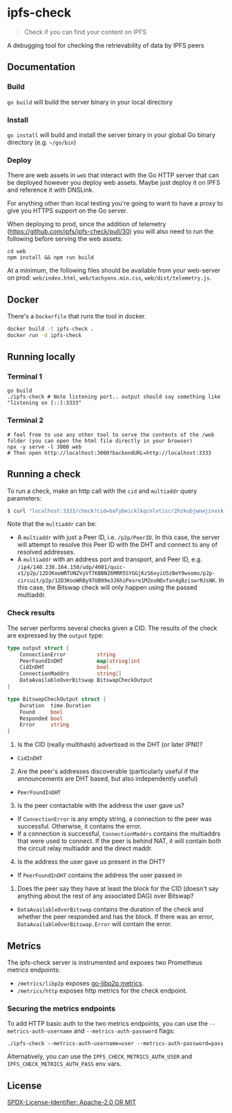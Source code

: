 # ipfs-check

> Check if you can find your content on IPFS

A debugging tool for checking the retrievability of data by IPFS peers

## Documentation

### Build

`go build` will build the server binary in your local directory

### Install

`go install` will build and install the server binary in your global Go binary directory (e.g. `~/go/bin`)

### Deploy

There are web assets in `web` that interact with the Go HTTP server that can be deployed however you deploy web assets.
Maybe just deploy it on IPFS and reference it with DNSLink.

For anything other than local testing you're going to want to have a proxy to give you HTTPS support on the Go server.

When deploying to prod, since the addition of telemetry (https://github.com/ipfs/ipfs-check/pull/30) you will also need to run the following before serving the web assets:

```
cd web
npm install && npm run build
```

At a minimum, the following files should be available from your web-server on prod: `web/index.html`, `web/tachyons.min.css`, `web/dist/telemetry.js`.

## Docker

There's a `Dockerfile` that runs the tool in docker.

```sh
docker build -t ipfs-check .
docker run -d ipfs-check
```

## Running locally

### Terminal 1

```
go build
./ipfs-check # Note listening port.. output should say something like "listening on [::]:3333"
```

### Terminal 2

```
# feel free to use any other tool to serve the contents of the /web folder (you can open the html file directly in your browser)
npx -y serve -l 3000 web
# Then open http://localhost:3000?backendURL=http://localhost:3333
```

## Running a check

To run a check, make an http call with the `cid` and `multiaddr` query parameters:

```bash
$ curl "localhost:3333/check?cid=bafybeicklkqcnlvtiscr2hzkubjwnwjinvskffn4xorqeduft3wq7vm5u4&multiaddr=/p2p/12D3KooWRBy97UB99e3J6hiPesre1MZeuNQvfan4gBziswrRJsNK"
```

Note that the `multiaddr` can be:

- A `multiaddr` with just a Peer ID, i.e. `/p2p/PeerID`. In this case, the server will attempt to resolve this Peer ID with the DHT and connect to any of resolved addresses.
- A `multiaddr` with an address port and transport, and Peer ID, e.g. `/ip4/140.238.164.150/udp/4001/quic-v1/p2p/12D3KooWRTUNZVyVf7KBBNZ6MRR5SYGGjKzS6xyiU5zBeY9wxomo/p2p-circuit/p2p/12D3KooWRBy97UB99e3J6hiPesre1MZeuNQvfan4gBziswrRJsNK`. In this case, the Bitswap check will only happen using the passed multiaddr.

### Check results

The server performs several checks given a CID. The results of the check are expressed by the `output` type:

```go
type output struct {
	ConnectionError          string
	PeerFoundInDHT           map[string]int
	CidInDHT                 bool
	ConnectionMaddrs         string[]
	DataAvailableOverBitswap BitswapCheckOutput
}

type BitswapCheckOutput struct {
	Duration  time.Duration
	Found     bool
	Responded bool
	Error     string
}
```

1. Is the CID (really multihash) advertised in the DHT (or later IPNI)?

- `CidInDHT`

2. Are the peer's addresses discoverable (particularly useful if the announcements are DHT based, but also independently useful)

- `PeerFoundInDHT`

3. Is the peer contactable with the address the user gave us?

- If `ConnectionError` is any empty string, a connection to the peer was successful. Otherwise, it contains the error.
- If a connection is successful, `ConnectionMaddrs` contains the multiaddrs that were used to connect. If the peer is behind NAT, it will contain both the circuit relay multiaddr and the direct maddr.

4. Is the address the user gave us present in the DHT?

- If `PeerFoundInDHT` contains the address the user passed in

1. Does the peer say they have at least the block for the CID (doesn't say anything about the rest of any associated DAG) over Bitswap?

- `DataAvailableOverBitswap` contains the duration of the check and whether the peer responded and has the block. If there was an error, `DataAvailableOverBitswap.Error` will contain the error. 

## Metrics

The ipfs-check server is instrumented and exposes two Prometheus metrics endpoints:

- `/metrics/libp2p` exposes [go-libp2p metrics](https://blog.libp2p.io/2023-08-15-metrics-in-go-libp2p/).
- `/metrics/http` exposes http metrics for the check endpoint.

### Securing the metrics endpoints

To add HTTP basic auth to the two metrics endpoints, you can use the `--metrics-auth-username` and `--metrics-auth-password` flags:

```
./ipfs-check --metrics-auth-username=user --metrics-auth-password=pass
```

Alternatively, you can use the `IPFS_CHECK_METRICS_AUTH_USER` and `IPFS_CHECK_METRICS_AUTH_PASS` env vars.

## License

[SPDX-License-Identifier: Apache-2.0 OR MIT](LICENSE.md)
